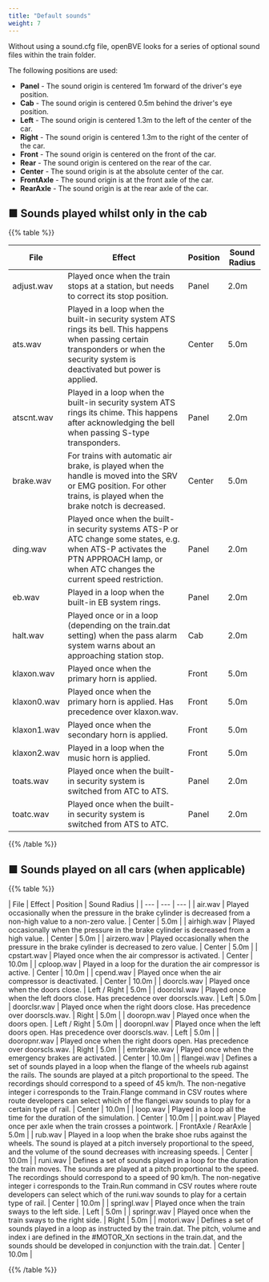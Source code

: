 ```yaml
---
title: "Default sounds"
weight: 7
---
```


Without using a sound.cfg file, openBVE looks for a series of optional sound files within the train folder.

The following positions are used:
* **Panel** - The sound origin is centered 1m forward of the driver's eye position.
* **Cab** - The sound origin is centered 0.5m behind the driver's eye position.
* **Left** - The sound origin is centered 1.3m to the left of the center of the car.
* **Right** - The sound origin is centered 1.3m to the right of the center of the car.
* **Front** - The sound origin is centered on the front of the car.
* **Rear** - The sound origin is centered on the rear of the car.
* **Center** - The sound origin is at the absolute center of the car.
* **FrontAxle** - The sound origin is at the front axle of the car.
* **RearAxle** - The sound origin is at the rear axle of the car.

## ■ Sounds played whilst only in the cab

{{% table %}}

| File | Effect | Position | Sound Radius |
| --- | --- | --- | --- |
| adjust.wav | Played once when the train stops at a station, but needs to correct its stop position. | Panel | 2.0m |
| ats.wav | Played in a loop when the built-in security system ATS rings its bell. This happens when passing certain transponders or when the security system is deactivated but power is applied. | Center | 5.0m |
| atscnt.wav | Played in a loop when the built-in security system ATS rings its chime. This happens after acknowledging the bell when passing S-type transponders. | Panel | 2.0m |
| brake.wav | For trains with automatic air brake, is played when the handle is moved into the SRV or EMG position. For other trains, is played when the brake notch is decreased. | Center | 5.0m |
| ding.wav | Played once when the built-in security systems ATS-P or ATC change some states, e.g. when ATS-P activates the PTN APPROACH lamp, or when ATC changes the current speed restriction. | Panel | 2.0m |
| eb.wav | Played in a loop when the built-in EB system rings. | Panel | 2.0m |
| halt.wav | Played once or in a loop (depending on the train.dat setting) when the pass alarm system warns about an approaching station stop. | Cab | 2.0m |
| klaxon.wav | Played once when the primary horn is applied. | Front | 5.0m |
| klaxon0.wav | Played once when the primary horn is applied. Has precedence over klaxon.wav. | Front | 5.0m |
| klaxon1.wav | Played once when the secondary horn is applied. | Front | 5.0m |
| klaxon2.wav | Played in a loop when the music horn is applied. | Front | 5.0m |
| toats.wav | Played once when the built-in security system is switched from ATC to ATS. | Panel | 2.0m |
| toatc.wav | Played once when the built-in security system is switched from ATS to ATC. | Panel | 2.0m |

{{% /table %}}

## ■ Sounds played on all cars (when applicable)

{{% table %}}

| File | Effect | Position | Sound Radius |
| --- | --- | --- |
| air.wav | Played occasionally when the pressure in the brake cylinder is decreased from a non-high value to a non-zero value. | Center | 5.0m |
| airhigh.wav | Played occasionally when the pressure in the brake cylinder is decreased from a high value. | Center | 5.0m |
| airzero.wav | Played occasionally when the pressure in the brake cylinder is decreased to zero value. | Center | 5.0m |
| cpstart.wav | Played once when the air compressor is activated. | Center | 10.0m |
| cploop.wav | Played in a loop for the duration the air compressor is active. | Center | 10.0m |
| cpend.wav | Played once when the air compressor is deactivated. | Center | 10.0m |
| doorcls.wav | Played once when the doors close. | Left / Right | 5.0m |
| doorclsl.wav | Played once when the left doors close. Has precedence over doorscls.wav. | Left | 5.0m |
| doorclsr.wav | Played once when the right doors close. Has precedence over doorscls.wav. | Right | 5.0m |
| dooropn.wav | Played once when the doors open. | Left / Right | 5.0m |
| dooropnl.wav | Played once when the left doors open. Has precedence over doorscls.wav. | Left | 5.0m |
| dooropnr.wav | Played once when the right doors open. Has precedence over doorscls.wav. | Right | 5.0m |
| emrbrake.wav | Played once when the emergency brakes are activated. | Center | 10.0m |
| flangei.wav | Defines a set of sounds played in a loop when the flange of the wheels rub against the rails. The sounds are played at a pitch proportional to the speed. The recordings should correspond to a speed of 45 km/h. The non-negative integer i corresponds to the Train.Flange command in CSV routes where route developers can select which of the flangei.wav sounds to play for a certain type of rail. | Center | 10.0m |
| loop.wav | Played in a loop all the time for the duration of the simulation. | Center | 10.0m |
| point.wav | Played once per axle when the train crosses a pointwork. | FrontAxle / RearAxle | 5.0m |
| rub.wav | Played in a loop when the brake shoe rubs against the wheels. The sound is played at a pitch inversely proportional to the speed, and the volume of the sound decreases with increasing speeds. | Center | 10.0m |
| runi.wav | Defines a set of sounds played in a loop for the duration the train moves. The sounds are played at a pitch proportional to the speed. The recordings should correspond to a speed of 90 km/h. The non-negative integer i corresponds to the Train.Run command in CSV routes where route developers can select which of the runi.wav sounds to play for a certain type of rail. | Center | 10.0m |
| springl.wav | Played once when the train sways to the left side. | Left | 5.0m |
| springr.wav | Played once when the train sways to the right side. | Right | 5.0m |
| motori.wav | Defines a set of sounds played in a loop as instructed by the train.dat. The pitch, volume and index i are defined in the #MOTOR_Xn sections in the train.dat, and the sounds should be developed in conjunction with the train.dat. | Center | 10.0m |

{{% /table %}}